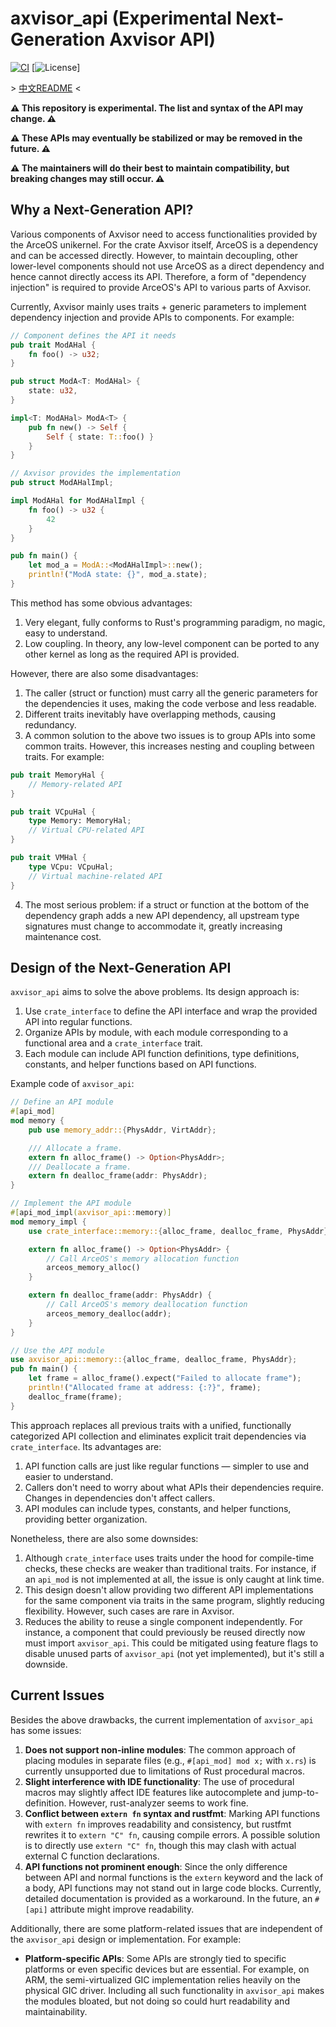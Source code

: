 # axvisor\_api (Experimental Next-Generation Axvisor API)
[![CI](https://github.com/arceos-hypervisor/axvisor_api/actions/workflows/ci.yml/badge.svg?branch=master)](https://github.com/arceos-hypervisor/axvisor_api/actions/workflows/ci.yml)
[![License](https://img.shields.io/badge/License-MIT%20OR%20Apache--2.0-blue.svg)]

\> [中文README](README.zh-cn.md) <

**⚠️ This repository is experimental. The list and syntax of the API may change. ⚠️**

**⚠️ These APIs may eventually be stabilized or may be removed in the future. ⚠️**

**⚠️ The maintainers will do their best to maintain compatibility, but breaking changes may still occur. ⚠️**

## Why a Next-Generation API?

Various components of Axvisor need to access functionalities provided by the ArceOS unikernel. For the crate Axvisor itself, ArceOS is a dependency and can be accessed directly. However, to maintain decoupling, other lower-level components should not use ArceOS as a direct dependency and hence cannot directly access its API. Therefore, a form of "dependency injection" is required to provide ArceOS's API to various parts of Axvisor.

Currently, Axvisor mainly uses traits + generic parameters to implement dependency injection and provide APIs to components. For example:

```rust
// Component defines the API it needs
pub trait ModAHal {
    fn foo() -> u32;
}

pub struct ModA<T: ModAHal> {
    state: u32,
}

impl<T: ModAHal> ModA<T> {
    pub fn new() -> Self {
        Self { state: T::foo() }
    }
}

// Axvisor provides the implementation
pub struct ModAHalImpl;

impl ModAHal for ModAHalImpl {
    fn foo() -> u32 {
        42
    }
}

pub fn main() {
    let mod_a = ModA::<ModAHalImpl>::new();
    println!("ModA state: {}", mod_a.state);
}
```

This method has some obvious advantages:

1. Very elegant, fully conforms to Rust's programming paradigm, no magic, easy to understand.
2. Low coupling. In theory, any low-level component can be ported to any other kernel as long as the required API is provided.

However, there are also some disadvantages:

1. The caller (struct or function) must carry all the generic parameters for the dependencies it uses, making the code verbose and less readable.
2. Different traits inevitably have overlapping methods, causing redundancy.
3. A common solution to the above two issues is to group APIs into some common traits. However, this increases nesting and coupling between traits. For example:

```rust
pub trait MemoryHal {
    // Memory-related API
}

pub trait VCpuHal {
    type Memory: MemoryHal;
    // Virtual CPU-related API
}

pub trait VMHal {
    type VCpu: VCpuHal;
    // Virtual machine-related API
}
```

4. The most serious problem: if a struct or function at the bottom of the dependency graph adds a new API dependency, all upstream type signatures must change to accommodate it, greatly increasing maintenance cost.

## Design of the Next-Generation API

`axvisor_api` aims to solve the above problems. Its design approach is:

1. Use `crate_interface` to define the API interface and wrap the provided API into regular functions.
2. Organize APIs by module, with each module corresponding to a functional area and a `crate_interface` trait.
3. Each module can include API function definitions, type definitions, constants, and helper functions based on API functions.

Example code of `axvisor_api`:

```rust
// Define an API module
#[api_mod]
mod memory {
    pub use memory_addr::{PhysAddr, VirtAddr};

    /// Allocate a frame.
    extern fn alloc_frame() -> Option<PhysAddr>;
    /// Deallocate a frame.
    extern fn dealloc_frame(addr: PhysAddr);
}

// Implement the API module
#[api_mod_impl(axvisor_api::memory)]
mod memory_impl {
    use crate_interface::memory::{alloc_frame, dealloc_frame, PhysAddr};

    extern fn alloc_frame() -> Option<PhysAddr> {
        // Call ArceOS's memory allocation function
        arceos_memory_alloc()
    }

    extern fn dealloc_frame(addr: PhysAddr) {
        // Call ArceOS's memory deallocation function
        arceos_memory_dealloc(addr);
    }
}

// Use the API module
use axvisor_api::memory::{alloc_frame, dealloc_frame, PhysAddr};
pub fn main() {
    let frame = alloc_frame().expect("Failed to allocate frame");
    println!("Allocated frame at address: {:?}", frame);
    dealloc_frame(frame);
}
```

This approach replaces all previous traits with a unified, functionally categorized API collection and eliminates explicit trait dependencies via `crate_interface`. Its advantages are:

1. API function calls are just like regular functions — simpler to use and easier to understand.
2. Callers don't need to worry about what APIs their dependencies require. Changes in dependencies don't affect callers.
3. API modules can include types, constants, and helper functions, providing better organization.

Nonetheless, there are also some downsides:

1. Although `crate_interface` uses traits under the hood for compile-time checks, these checks are weaker than traditional traits. For instance, if an `api_mod` is not implemented at all, the issue is only caught at link time.
2. This design doesn't allow providing two different API implementations for the same component via traits in the same program, slightly reducing flexibility. However, such cases are rare in Axvisor.
3. Reduces the ability to reuse a single component independently. For instance, a component that could previously be reused directly now must import `axvisor_api`. This could be mitigated using feature flags to disable unused parts of `axvisor_api` (not yet implemented), but it's still a downside.

## Current Issues

Besides the above drawbacks, the current implementation of `axvisor_api` has some issues:

1. **Does not support non-inline modules**: The common approach of placing modules in separate files (e.g., `#[api_mod] mod x;` with `x.rs`) is currently unsupported due to limitations of Rust procedural macros.
2. **Slight interference with IDE functionality**: The use of procedural macros may slightly affect IDE features like autocomplete and jump-to-definition. However, rust-analyzer seems to work fine.
3. **Conflict between `extern fn` syntax and rustfmt**: Marking API functions with `extern fn` improves readability and consistency, but rustfmt rewrites it to `extern "C" fn`, causing compile errors. A possible solution is to directly use `extern "C" fn`, though this may clash with actual external C function declarations.
4. **API functions not prominent enough**: Since the only difference between API and normal functions is the `extern` keyword and the lack of a body, API functions may not stand out in large code blocks. Currently, detailed documentation is provided as a workaround. In the future, an `#[api]` attribute might improve readability.

Additionally, there are some platform-related issues that are independent of the `axvisor_api` design or implementation. For example:

* **Platform-specific APIs**: Some APIs are strongly tied to specific platforms or even specific devices but are essential. For example, on ARM, the semi-virtualized GIC implementation relies heavily on the physical GIC driver. Including all such functionality in `axvisor_api` makes the modules bloated, but not doing so could hurt readability and maintainability.
